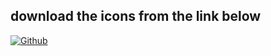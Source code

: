 ## download the icons from the link below
[![Github](https://img.shields.io/badge/icon-Download-blue?style=for-the-badge&logo=Download)](https://www.mediafire.com/file/lefmdyrnp5sihfa/icons.zip/file)
